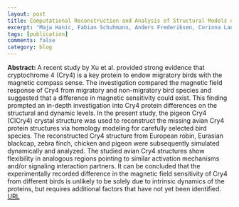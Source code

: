 ```yaml
---
layout: post
title: Computational Reconstruction and Analysis of Structural Models of Avian Cryptochrome 4 
excerpt: "Maja Hanic, Fabian Schuhmann, Anders Frederiksen, Corinna Langebrake, Georg Manthey, Miriam Liedvogel, Jingjing Xu, Henrik Mouritsen, Ilia A. Solov'yov, Journal of Physical Chemistry B, (2022)"
tags: [publication]
comments: false
category: blog
---
```


<b>Abstract: </b> A recent study by Xu et al. provided strong evidence that cryptochrome 4 (Cry4) is a key protein to endow migratory birds with the magnetic compass sense. The investigation compared the magnetic field response of Cry4 from migratory and non-migratory bird species and suggested that a difference in magnetic sensitivity could exist. This finding prompted an in-depth investigation into Cry4 protein differences on the structural and dynamic levels. In the present study, the pigeon Cry4 (ClCry4) crystal structure was used to reconstruct the missing avian Cry4 protein structures via homology modeling for carefully selected bird species. The reconstructed Cry4 structure from European robin, Eurasian blackcap, zebra finch, chicken and pigeon were subsequently simulated dynamically and analyzed. The studied avian Cry4 structures show flexibility in analogous regions pointing to similar activation mechanisms and/or signaling interaction partners. It can be concluded that the experimentally recorded difference in the magnetic field sensitivity of Cry4 from different birds is unlikely to be solely due to intrinsic dynamics of the proteins, but requires additional factors that have not yet been identified.
<a href="https://pubs.acs.org/doi/10.1021/acs.jpcb.2c00878">URL</a>


